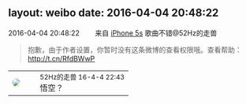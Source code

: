 layout: weibo
date: 2016-04-04 20:48:22
---
<meta name="referrer" content="no-referrer" />

2016-04-04 20:48:22  &nbsp;&nbsp;&nbsp;&nbsp;&nbsp;&nbsp; 来自 <a href="sinaweibo://customweibosource" rel="nofollow">iPhone 5s</a>
歌曲不错@52Hz的走兽
>  抱歉，由于作者设置，你暂时没有这条微博的查看权限哦。查看帮助：http://t.cn/RfdBWwP ​​​

<table style="width: 100%;">
  <tr>
    <td style="width: 40px;"><img style="border-radius:50%" src="https://tva4.sinaimg.cn/crop.0.0.180.180.50/8beaf773jw1e8qgp5bmzyj2050050aa8.jpg?KID=imgbed,tva&Expires=1624465763&ssig=DoQeSzkw0w"></td>
    <td colspan="2"><small>52Hz的走兽 16-4-4 22:43</small><br/>悟空？</td>
  </tr>
</table>
